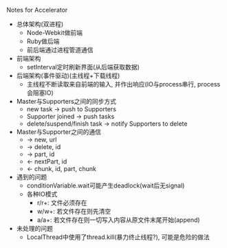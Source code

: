 Notes for Accelerator
- 总体架构(双进程)
    - Node-Webkit做前端
    - Ruby做后端
    - 前后端通过进程管道通信
- 前端架构
    - setInterval定时刷新界面(从后端获取数据)
- 后端架构(事件驱动)(主线程+下载线程)
    - 主线程不断读取来自前端的输入, 并作出响应(IO与process串行, process会阻塞IO)
- Master与Supporters之间的同步方式
    - new task -> push to Supporters
    - Supporter joined -> push tasks
    - delete/suspend/finish task -> notify Supporters to delete
- Master与Supporter之间的通信
    - -> new, url
    - -> delete, id
    - -> part, id
    - <- nextPart, id
    - <- chunk, id, part, chunk
- 遇到的问题
    - conditionVariable.wait可能产生deadlock(wait后无signal)
    - 各种IO模式
        - r/r+: 文件必须存在
        - w/w+: 若文件存在则先清空
        - a/a+: 若文件存在则一切写入内容从原文件末尾开始(append)
- 未处理的问题
    - LocalThread中使用了thread.kill(暴力终止线程?), 可能是危险的做法
